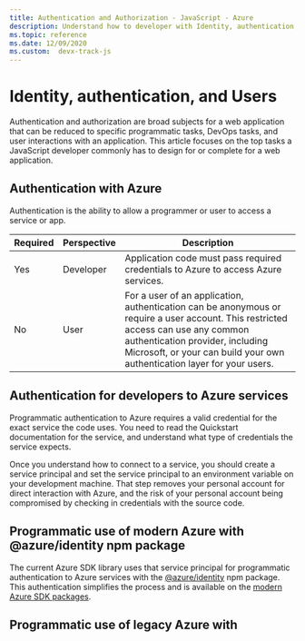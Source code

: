 ```yaml
---
title: Authentication and Authorization - JavaScript - Azure
description: Understand how to developer with Identity, authentication, and users with Azure.  
ms.topic: reference
ms.date: 12/09/2020
ms.custom:  devx-track-js
---
```


# Identity, authentication, and Users

Authentication and authorization are broad subjects for a web application that can be reduced to specific programmatic tasks, DevOps tasks, and user interactions with an application. This article focuses on the top tasks a JavaScript developer commonly has to design for or complete for a web application. 

## Authentication with Azure

Authentication is the ability to allow a programmer or user to access a service or app.

|Required|Perspective|Description|
|--|--|--|
|Yes|Developer|Application code must pass required credentials to Azure to access Azure services.|
|No|User|For a user of an application, authentication can be anonymous or require a user account. This restricted access can use any common authentication provider, including Microsoft, or your can build your own authentication layer for your users.|

## Authentication for developers to Azure services

Programmatic authentication to Azure requires a valid credential for the exact service the code uses. You need to read the Quickstart documentation for the service, and understand what type of credentials the service expects. 

Once you understand how to connect to a service, you should create a service principal and set the service principal to an environment variable on your development machine. That step removes your personal account for direct interaction with Azure, and the risk of your personal account being compromised by checking in credentials with the source code. 

## Programmatic use of modern Azure with @azure/identity npm package

The current Azure SDK library uses that service principal for programmatic authentication to Azure services with the [@azure/identity](https://www.npmjs.com/package/@azure/identity) npm package. This authentication simplifies the process and is available on the [modern Azure SDK packages](https://www.npmjs.com/package/@azure/identity#client-libraries-supporting-authentication-with-azure-identity). 

## Programmatic use of legacy Azure with 
